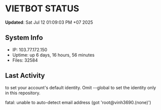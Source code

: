 # VIETBOT STATUS
**Updated**: Sat Jul 12 01:09:03 PM +07 2025

## System Info
- IP: 103.77.172.150
- Uptime: up 6 days, 16 hours, 56 minutes
- Files: 32584

## Last Activity

to set your account's default identity.
Omit --global to set the identity only in this repository.

fatal: unable to auto-detect email address (got 'root@vinh3690.(none)')
